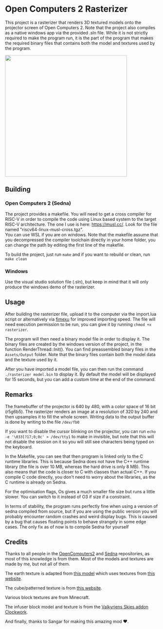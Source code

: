 # Open Computers 2 Rasterizer

This project is a rasterizer that renders 3D textured models onto the projector screen of Open Computers 2.
Note that the project also compiles as a native windows app via the provided .sln file.
While it is not strictly required to make the program run, it is the part of the program that makes the required binary files that contains both the model and textures used by the program.

<img src="https://github.com/getItemFromBlock/OC2Rasterizer/blob/main/Assets/Readme/preview-earth.png" height="400" />

## Building
### Open Computers 2 (Sedna)
The project provides a makefile. You will need to get a cross compiler for RISC-V in order to compile the code using Linux based system to the target RISC-V architecture.
The one I use is here: https://musl.cc/. Look for the file named "riscv64-linux-musl-cross.tgz".  
You can use WSL if you are on windows.
Note that the makefile assume that you decompressed the compiler toolchain directly in your home folder, you can change the path by editing the first line of the makefile.

To build the project, just run ```make``` and if you want to rebuild or clean, run ```make clean```

### Windows
Use the visual studio solution file (.sln), but keep in mind that it will only produce the windows demo of the rasterizer.  

## Usage

After building the rasterizer file, upload it to the computer via the import.lua script or alternatively via [fimexu](https://github.com/Bs0Dd/Coverett) for improved importing speed.
The file will need execution permission to be run, you can give it by running ```chmod +x rasterizer```.

The program will then need a binary model file in order to display it.
The binary files are created by the windows version of the project, in the function RenderThread::Init().
You can find preassembled binary files in the ```Assets/Output``` folder.
Note that the binary files contain both the model data and the texture used by it.

After you have imported a model file, you can then run the command ```./rasterizer model.bin``` to display it.
By default the model will be displayed for 15 seconds, but you can add a custom time at the end of the command.

## Remarks

The framebuffer of the projector is 640 by 480, with a color space of 16 bit (r5g6b5).
The rasterizer renders an image at a resolution of 320 by 240 and then upsamples it to fill the whole screen.
Writing data to the output buffer is done by writing to the file ```/dev/fb0```

If you want to disable the cursor blinking on the projector, you can run ```echo -e '\033[?17;0;0c' > /dev/tty1```
to make in invisible, but note that this will not disable the session on it so you will still see characters being typed on the keyboard.

In the Makefile, you can see that then program is linked only to the C runtime libraries.
This is because Sedna does not have the C++ runtime library (the file is over 10 MB, whereas the hard drive is only 8 MB).
This also means that the code is closer to C with classes than actual C++.
If you compile C code directly, you don't need to worry about the libraries, as the C runtime is already on Sedna.

For the optimisation flags, Os gives a much smaller file size but runs a little slower.
You can switch to it instead of O3 if size if a constraint.

In terms of stability, the program runs perfectly fine when using a version of sedna compiled from source,
but if you are using the public version you will probably encounter random crashes and weird display bugs.
This is caused by a bug that causes floating points to behave strangely in some edge cases.
The only fix as of now is to compile Sedna for yourself

## Credits

Thanks to all people in the [OpenComputers2](https://github.com/fnuecke/oc2) and [Sedna](https://github.com/fnuecke/sedna) repositories,
as most of this knowledge is from them.
Most of the models and textures are made by me, but not all of them.

The earth texture is adapted from [this model](https://sketchfab.com/3d-models/ps1-style-low-poly-earth-4182142d89c143bcaad5910fc30b27e3)
which uses textures from [this website](https://www.solarsystemscope.com/textures/).

The cube/patterned texture is from [this website](https://freepbr.com/product/patterned-bw-vinyl/).

Various block textures are from Minecraft.

The infuser block model and texture is from the [Valkyriens Skies addon Clockwork](https://www.curseforge.com/minecraft/mc-mods/create-clockwork).

And finally, thanks to Sangar for making this amazing mod :heart:.
